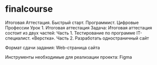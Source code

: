 # finalcourse
Итоговая Аттестация. Быстрый старт. Программист. Цифровые Профессии
Урок 1. Итоговая аттестация
Задача:
Итоговая аттестация состоит из двух частей:
Часть 1. Тестирование по программе IT-специалист. «Верстка».
Часть 2. Разработать одностраничный сайт

Формат сдачи задания:
Web-страница сайта

Инструменты необходимые для реализации проекта:
Figma
